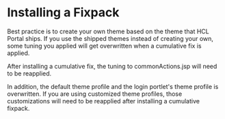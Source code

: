 # Installing a Fixpack

Best practice is to create your own theme based on the theme that HCL Portal ships. If you use the shipped themes instead of creating your own, some tuning you applied will get overwritten when a cumulative fix is applied.

After installing a cumulative fix, the tuning to commonActions.jsp will need to be reapplied.

In addition, the default theme profile and the login portlet's theme profile is overwritten. If you are using customized theme profiles, those customizations will need to be reapplied after installing a cumulative fixpack.